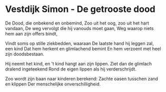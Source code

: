 # Vestdijk Simon - De getrooste dood
De Dood, die onbekend en onbemind,
Zoo uit het oog, zoo uit het hart vandaan,
De weg vervolgt die hij vanouds moet gaan,
Weg waarop niets hem aan zijn offers bindt,

Vindt soms op stille ziekbedden, waaraan
De laatste hand hij leggen zal, een kind
Dat hem herkent en glimlachend bemint
En hem verzoent met heel zijn doodsbestaan.

Hij neemt het kind, en 't kind hangt aan zijn lippen.
Ziet dan de glimlach dralend ingeteekend
Rond de eigen lippen als hij verderschrijdt.

Zoo wordt zijn baan naar kinderen berekend:
Zachte oasen tusschen zand en klippen
Der menschelijke onverschilligheid.

